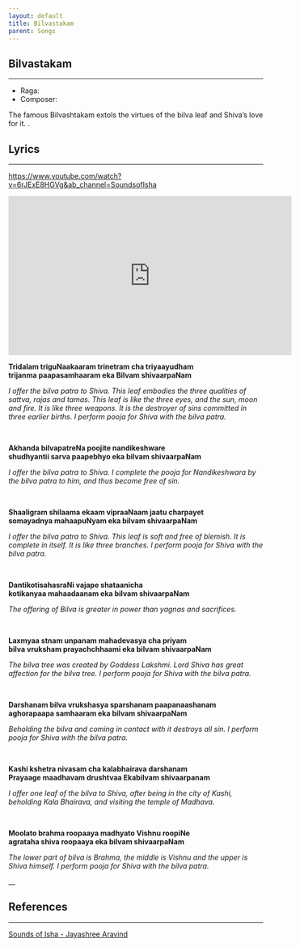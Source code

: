 ```yaml
---
layout: default
title: Bilvastakam
parent: Songs
---
```


## Bilvastakam

---
- Raga: 
- Composer: 

The famous Bilvashtakam extols the virtues of the bilva leaf and Shiva’s love for it. .

## Lyrics
---

https://www.youtube.com/watch?v=6rJExE8HGVg&ab_channel=SoundsofIsha


<iframe width="560" height="315" src="https://www.youtube.com/embed/6rJExE8HGVg" frameborder="0" allow="accelerometer; autoplay; clipboard-write; encrypted-media; gyroscope; picture-in-picture" allowfullscreen></iframe>

<p>
    <strong>
        Tridalam triguNaakaaram trinetram cha triyaayudham
        <br>
        trijanma paapasamhaaram eka Bilvam shivaarpaNam
    </strong>
</p>

<p>
    <em>
        I offer the bilva patra to Shiva. This leaf embodies the three qualities of sattva, rajas and tamas. This leaf is like the three eyes, and the sun, moon and fire. It is like three weapons. It is the destroyer of sins committed in three earlier births. I perform pooja for Shiva with the bilva patra.
    </em>
</p>

<br>

<p>
    <strong>
        Akhanda bilvapatreNa poojite nandikeshware
        <br>
        shudhyantii sarva paapebhyo eka bilvam shivaarpaNam
    </strong>
</p>

<p>
    <em>
        I offer the bilva patra to Shiva. I complete the pooja for Nandikeshwara by the bilva patra to him, and thus become free of sin.
    </em>
</p>

<br>

<p>
    <strong>
        Shaaligram shilaama ekaam vipraaNaam jaatu charpayet
        <br>
        somayadnya mahaapuNyam eka bilvam shivaarpaNam
    </strong>
</p>

<p>
    <em>
        I offer the bilva patra to Shiva. This leaf is soft and free of blemish. It is complete in itself. It is like three branches. I perform pooja for Shiva with the bilva patra.
    </em>
</p>

<br>

<p>
    <strong>
        DantikotisahasraNi vajape shataanicha
        <br>
        kotikanyaa mahaadaanam eka bilvam shivaarpaNam
    </strong>
</p>

<p>
    <em>
        The offering of Bilva is greater in power than yagnas and sacrifices.
    </em>
</p>

<br>

<p>
    <strong>
        Laxmyaa stnam unpanam mahadevasya cha priyam
        <br>
        bilva vruksham prayachchhaami eka bilvam shivaarpaNam
    </strong>
</p>

<p>
    <em>
        The bilva tree was created by Goddess Lakshmi. Lord Shiva has great affection for the bilva tree. I perform pooja for Shiva with the bilva patra.
    </em>
</p>

<br>

<p>
    <strong>
        Darshanam bilva vrukshasya sparshanam paapanaashanam
        <br>
        aghorapaapa samhaaram eka bilvam shivaarpaNam
    </strong>
</p>

<p>
    <em>
        Beholding the bilva and coming in contact with it destroys all sin. I perform pooja for Shiva with the bilva patra.
    </em>
</p>

<br>

<p>
    <strong>
        Kashi kshetra nivasam cha kalabhairava darshanam
        <br>
        Prayaage maadhavam drushtvaa Ekabilvam shivaarpanam
    </strong>
</p>

<p>
    <em>
        I offer one leaf of the bilva to Shiva, after being in the city of Kashi, beholding Kala Bhairava, and visiting the temple of Madhava.
    </em>
</p>

<br>

<p>
    <strong>
        Moolato brahma roopaaya madhyato Vishnu roopiNe
        <br>
        agrataha shiva roopaaya eka bilvam shivaarpaNam
    </strong>
</p>

<p>
    <em>
        The lower part of bilva is Brahma, the middle is Vishnu and the upper is Shiva himself. I perform pooja for Shiva with the bilva patra.
    </em>
</p>

__

## References
---
[Sounds of Isha - Jayashree Aravind](https://open.spotify.com/track/5d1yfbwgy1JeGNPpY5xxrN?si=RgBXGwAPQ9u6LUpWxQXuaA)